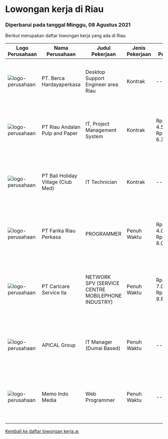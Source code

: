 
  # Lowongan kerja di Riau

  ### Diperbarui pada tanggal Minggu, 08 Agustus 2021

  Berikut merupakan daftar lowongan kerja yang ada di Riau

  |Logo Perusahaan | Nama Perusahaan | Judul Pekerjaan | Jenis Pekerjaan | Gaji Pekerjaan | Lokasi | Deskripsi | Tanggal diunggah | Pranala |
  | -------------- | --------------- | --------------- | --------- | --------- | -------------- | ------- | ----------- | ----------- |
  |![logo-perusahaan](https://image-service-cdn.seek.com.au/0c900ac2b5b1a2cf9bee651ce5d069e68ff14c92/ee4dce1061f3f616224767ad58cb2fc751b8d2dc)|PT. Berca Hardayaperkasa|Desktop Support Engineer area Riau|Kontrak|---|Kepulauan Riau|Responsibilities : Analyzing, diagnosing, and installation to several areas including desktop hardware, operating systems (Windows 7/8/10),...|Rabu, 04 Agustus 2021|https://www.jobstreet.co.id/id/job/desktop-support-engineer-area-riau-3592605?token=0~14cd0bd8-9423-451d-9c2a-8fa44117198d&sectionRank=1&jobId=jobstreet-id-job-3592605|
|![logo-perusahaan](https://image-service-cdn.seek.com.au/1cbc2bb2833016eb89f4c08435ee8e7db8e43f63/ee4dce1061f3f616224767ad58cb2fc751b8d2dc)|PT Riau Andalan Pulp and Paper|IT, Project Management System|Kontrak|Rp. 4.500.000-Rp. 6.300.000|Pekanbaru|Qualification Deep knowledge and experience in JAVA programming and implementation Having knowledge on Java Data Persistence i.e. Spring Deep...|Senin, 02 Agustus 2021|https://www.jobstreet.co.id/id/job/it-project-management-system-3584557?token=0~14cd0bd8-9423-451d-9c2a-8fa44117198d&sectionRank=2&jobId=jobstreet-id-job-3584557|
|![logo-perusahaan](https://image-service-cdn.seek.com.au/58f1c5b3aa95a57ec1eee02b5a56abe0c0ce5b03/ee4dce1061f3f616224767ad58cb2fc751b8d2dc)|PT Bali Holiday Village (Club Med)|IT Technician|Kontrak|---|Bintan|Under responsibility of Technical Services Manager. To ensure the maintenance and repairing of IT and other low voltage electrical equipment of the...|Senin, 02 Agustus 2021|https://www.jobstreet.co.id/id/job/it-technician-3591208?token=0~14cd0bd8-9423-451d-9c2a-8fa44117198d&sectionRank=3&jobId=jobstreet-id-job-3591208|
|![logo-perusahaan](https://image-service-cdn.seek.com.au/b87ff3c1cc0ba34d457c5145327d13b51d0b6022/ee4dce1061f3f616224767ad58cb2fc751b8d2dc)|PT Farika Riau Perkasa|PROGRAMMER|Penuh Waktu|Rp. 4.000.000-Rp. 8.000.000|Pekanbaru|Persyaratan : Usia maksimal 35 tahun Pendidikan S1 jurusan Teknik Informatika/Sistem Informasi atau juruasan terkait dengan IPK min. 2,8 Menguasai...|Jumat, 30 Juli 2021|https://www.jobstreet.co.id/id/job/programmer-3589619?token=0~14cd0bd8-9423-451d-9c2a-8fa44117198d&sectionRank=4&jobId=jobstreet-id-job-3589619|
|![logo-perusahaan](https://image-service-cdn.seek.com.au/63147f0320d9a34da1df87cf6af44c0d0ac6f52b/ee4dce1061f3f616224767ad58cb2fc751b8d2dc)|PT Carlcare Service Ila|NETWORK SPV (SERVICE CENTRE MOBILEPHONE INDUSTRY)|Penuh Waktu|Rp. 7.000.000-Rp. 9.800.000|Medan|Key Responsibilities.1.Assist in CC/OCP planning, set up CC/OCP and responsible for daily operation, customer experience management；2.Daily Work...|Selasa, 27 Juli 2021|https://www.jobstreet.co.id/id/job/network-spv-service-centre-mobilephone-industry-3586443?token=0~14cd0bd8-9423-451d-9c2a-8fa44117198d&sectionRank=5&jobId=jobstreet-id-job-3586443|
|![logo-perusahaan](https://image-service-cdn.seek.com.au/e69f75b57e24a78176feff907c1a3633341537fd/ee4dce1061f3f616224767ad58cb2fc751b8d2dc)|APICAL Group|IT Manager (Dumai Based)|Penuh Waktu|---|Dumai|Support all current IT systems including Servers, PCs, Thin Clients, operating systems, EPABX, networking, local software applications, and...|Rabu, 28 Juli 2021|https://www.jobstreet.co.id/id/job/it-manager-dumai-based-3587453?token=0~14cd0bd8-9423-451d-9c2a-8fa44117198d&sectionRank=6&jobId=jobstreet-id-job-3587453|
|![logo-perusahaan](https://image-service-cdn.seek.com.au/285decac1136879de85df4f6bfafcdff5a59af70/ee4dce1061f3f616224767ad58cb2fc751b8d2dc)|Memo Indo Media|Web Programmer|Penuh Waktu|---|Pekanbaru|Tugas dan tanggung jawab: Mengembangkan aplikasi sistem untuk mendukung proses bisnis. Memelihara dan meningkatkan aplikasi sistem. Melakukan...|Rabu, 21 Juli 2021|https://www.jobstreet.co.id/id/job/web-programmer-3581855?token=0~14cd0bd8-9423-451d-9c2a-8fa44117198d&sectionRank=7&jobId=jobstreet-id-job-3581855|


  [Kembali ke daftar lowongan kerja 🔙](../README.md#daftar-lowongan-kerja)
  